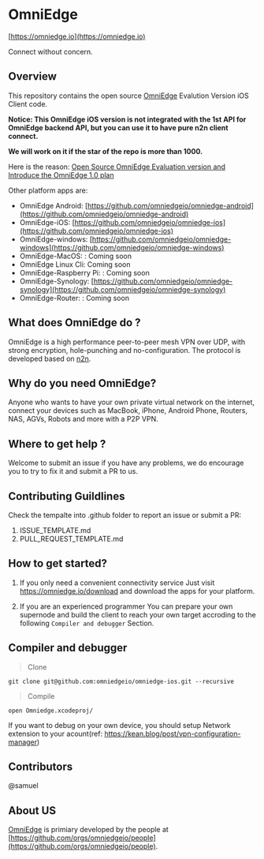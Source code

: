 # OmniEdge
[https://omniedge.io](https://omniedge.io)

Connect without concern.

## Overview

This repository contains the open source [OmniEdge](https://omniedge.io) Evalution Version iOS Client code. 

**Notice: This OmniEdge iOS version is not integrated with the 1st API for OmniEdge backend API, but you can use it to have pure n2n client connect.**

**We will work on it if the star of the repo is more than 1000.**

Here is the reason: [Open Source OmniEdge Evaluation version and Introduce the OmniEdge 1.0 plan](https://omniedge.io/blog/OpenSource-OmniEdge-Evalutiona-version-and-Introduce-the-OmniEdge-1-0-plan)


Other platform apps are: 

- OmniEdge Android: [https://github.com/omniedgeio/omniedge-android](https://github.com/omniedgeio/omniedge-android)
- OmniEdge-iOS: [https://github.com/omniedgeio/omniedge-ios](https://github.com/omniedgeio/omniedge-ios)
- OmniEdge-windows: [https://github.com/omniedgeio/omniedge-windows](https://github.com/omniedgeio/omniedge-windows)
- OmniEdge-MacOS: : Coming soon
- OmniEdge Linux Cli: Coming soon
- OmniEdge-Raspberry Pi: : Coming soon
- OmniEdge-Synology: [https://github.com/omniedgeio/omniedge-synology](https://github.com/omniedgeio/omniedge-synology)
- OmniEdge-Router: : Coming soon

## What does OmniEdge do ?

OmniEdge is a high performance peer-to-peer mesh VPN over UDP, with strong encryption, hole-punching and no-configuration. The protocol is developed based on [n2n](https://github.com/ntop/n2n).

## Why do you need OmniEdge?

Anyone who wants to have your own private virtual network on the internet, connect your devices such as MacBook, iPhone, Android Phone, Routers, NAS, AGVs, Robots and more with a P2P VPN.

## Where to get help ? 

Welcome to submit an issue if you have any problems, we do encourage you to try to fix it and submit a PR to us. 

## Contributing Guildlines

Check the tempalte into .github folder to report an issue or submit a PR: 
1. ISSUE_TEMPLATE.md 
2. PULL_REQUEST_TEMPLATE.md 

## How to get started? 

1. If you only need a convenient connectivity service 
Just visit https://omniedge.io/download and download the apps for your platform. 

2. If you are an experienced programmer 
You can prepare your own supernode and build the client to reach your own target accroding to the following `Compiler and debugger` Section.


## Compiler and debugger

> Clone

```
git clone git@github.com:omniedgeio/omniedge-ios.git --recursive
```

> Compile

```
open Omniedge.xcodeproj/
```

If you want to debug on your own device, you should setup Network extension to your acount(ref: https://kean.blog/post/vpn-configuration-manager)

## Contributors

@samuel

## About US
[OmniEdge](https://omniedge.io) is primiary developed by the people at [https://github.com/orgs/omniedgeio/people](https://github.com/orgs/omniedgeio/people). 
